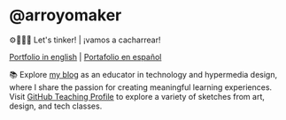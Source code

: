 # @arroyomaker
⚙️🔌🤖🎨 Let's tinker! | ¡vamos a cacharrear! 

[Portfolio in english](https://jcarroyos.art/docs/intro) | [Portafolio en español](https://jcarroyos.art/es/docs/intro)

📚 Explore [my blog](https://jcarroyos.art/blog) as an educator in technology and hypermedia design, where I share the passion for creating meaningful learning experiences. Visit [GitHub Teaching Profile](https://github.com/jcarroyos-teaching) to explore a variety of sketches from art, design, and tech classes.
